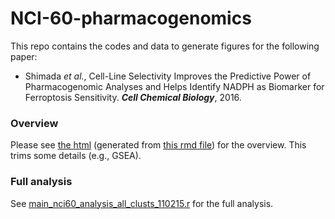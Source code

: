 # NCI-60-pharmacogenomics
This repo contains the codes and data to generate figures for the following paper:
- Shimada *et al.*, Cell-Line Selectivity Improves the Predictive Power of Pharmacogenomic Analyses and Helps Identify NADPH as Biomarker for Ferroptosis Sensitivity. __*Cell Chemical Biology*__, 2016.

### Overview
Please see [the html](rmd/main_nci60_analysis_all_clusts_012017.html) (generated from [this rmd file](rmd/main_nci60_analysis_all_clusts_012017.rmd)) for the overview. This trims some details (e.g., GSEA). 

### Full analysis
See [main_nci60_analysis_all_clusts_110215.r](main_nci60_analysis_all_clusts_110215.r) for the full analysis.
